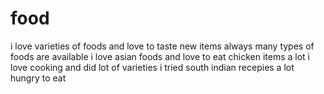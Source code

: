 # food
i love varieties of foods and love to taste new items always
many types of foods are available
i love asian foods
and love to eat chicken items a lot
i love cooking and did lot of varieties
i tried south indian recepies a lot
hungry to eat
